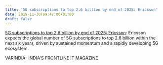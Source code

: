 ```yaml
---
title: '5G subscriptions to top 2.6 billion by end of 2025: Ericsson'
date: 2019-11-30T09:47:00+01:00
draft: false
---
```


[5G subscriptions to top 2.6 billion by end of 2025: Ericsson](https://varindia.com/news/5g-subscriptions-to-top-26-billion-by-end-of-2025-ericsson#.XeIsq3D1RVI.blogger): Ericsson expects the global number of 5G subscriptions to top 2.6 billion within the next six years, driven by sustained momentum and a rapidly developing 5G ecosystem.  
  
VARINDIA- INDIA'S FRONTLINE IT MAGAZINE